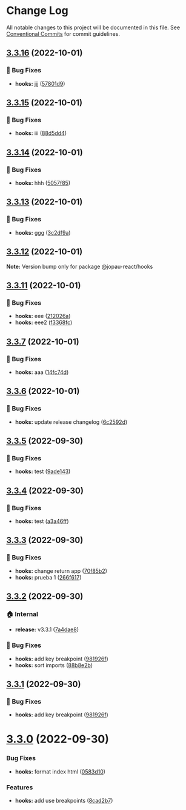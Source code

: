 # Change Log

All notable changes to this project will be documented in this file.
See [Conventional Commits](https://conventionalcommits.org) for commit guidelines.

## [3.3.16](https://github.com/joel3112/jopau-react/compare/v3.3.15...v3.3.16) (2022-10-01)


### 🐛 Bug Fixes

* **hooks:** jjj ([57801d9](https://github.com/joel3112/jopau-react/commit/57801d966e66cb4be825a3d04103ded9bc3bd323))



## [3.3.15](https://github.com/joel3112/jopau-react/compare/v3.3.14...v3.3.15) (2022-10-01)


### 🐛 Bug Fixes

* **hooks:** iii ([88d5dd4](https://github.com/joel3112/jopau-react/commit/88d5dd4c118a3bbf167c0c4918c07db18b00e050))



## [3.3.14](https://github.com/joel3112/jopau-react/compare/v3.3.13...v3.3.14) (2022-10-01)


### 🐛 Bug Fixes

* **hooks:** hhh ([5057f85](https://github.com/joel3112/jopau-react/commit/5057f85ce5ab62b18a21795b5a8708f8a5d08f94))



## [3.3.13](https://github.com/joel3112/jopau-react/compare/v3.3.12...v3.3.13) (2022-10-01)


### 🐛 Bug Fixes

* **hooks:** ggg ([3c2df9a](https://github.com/joel3112/jopau-react/commit/3c2df9a4fbd67c433e4b2b7f862d5683b9ad007b))



## [3.3.12](https://github.com/joel3112/jopau-react/compare/v3.3.11...v3.3.12) (2022-10-01)

**Note:** Version bump only for package @jopau-react/hooks





## [3.3.11](https://github.com/joel3112/jopau-react/compare/v3.3.10...v3.3.11) (2022-10-01)


### 🐛 Bug Fixes

* **hooks:** eee ([212026a](https://github.com/joel3112/jopau-react/commit/212026ae5e43a4e33710c9c3edadef27030f2b79))
* **hooks:** eee2 ([f3368fc](https://github.com/joel3112/jopau-react/commit/f3368fcac7f04ccfe058b8bce462625dc2c3290c))



## [3.3.7](https://github.com/joel3112/jopau-react/compare/v3.3.6...v3.3.7) (2022-10-01)


### 🐛 Bug Fixes

* **hooks:** aaa ([14fc74d](https://github.com/joel3112/jopau-react/commit/14fc74d33ebed75ee9491b98d9a2dacf29e86178))



## [3.3.6](https://github.com/joel3112/jopau-react/compare/v3.3.5...v3.3.6) (2022-10-01)


### 🐛 Bug Fixes

* **hooks:** update release changelog ([6c2592d](https://github.com/joel3112/jopau-react/commit/6c2592dcc9c10d66c2b5ea74bbe749a3abee734c))



## [3.3.5](https://github.com/joel3112/jopau-react/compare/v3.3.4...v3.3.5) (2022-09-30)


### 🐛 Bug Fixes

* **hooks:** test ([9ade143](https://github.com/joel3112/jopau-react/commit/9ade143edf8558e13f51a6eca7c00357988cd1f5))



## [3.3.4](https://github.com/joel3112/jopau-react/compare/v3.3.3...v3.3.4) (2022-09-30)


### 🐛 Bug Fixes

* **hooks:** test ([a3a46ff](https://github.com/joel3112/jopau-react/commit/a3a46ffe2b41c2362683629a494ca4f1fbb6edcc))



## [3.3.3](https://github.com/joel3112/jopau-react/compare/v3.3.2...v3.3.3) (2022-09-30)


### 🐛 Bug Fixes

* **hooks:** change return app ([70f85b2](https://github.com/joel3112/jopau-react/commit/70f85b2d5b946a07c7f0bf4f734e3d727b5fe93b))
* **hooks:** prueba 1 ([266f617](https://github.com/joel3112/jopau-react/commit/266f6171d0ed2f01d4a83cf1502ad8a9f2ee6107))



## [3.3.2](https://github.com/joel3112/jopau-react/compare/v3.3.0...v3.3.2) (2022-09-30)


### 🏠 Internal

* **release:** v3.3.1 ([7a4dae8](https://github.com/joel3112/jopau-react/commit/7a4dae8a43f06334c0ff2437a0a3506c934523b8))


### 🐛 Bug Fixes

* **hooks:** add key breakpoint ([981926f](https://github.com/joel3112/jopau-react/commit/981926f152938ef34821c67ad7413c7defdaba7c))
* **hooks:** sort imports ([88b8e2b](https://github.com/joel3112/jopau-react/commit/88b8e2b3a4dea2450aec526d2f69e3905d456295))



## [3.3.1](https://github.com/joel3112/jopau-react/compare/v3.3.0...v3.3.1) (2022-09-30)


### 🐛 Bug Fixes

* **hooks:** add key breakpoint ([981926f](https://github.com/joel3112/jopau-react/commit/981926f152938ef34821c67ad7413c7defdaba7c))



# [3.3.0](https://github.com/joel3112/jopau-react/compare/v3.2.2...v3.3.0) (2022-09-30)


### Bug Fixes

* **hooks:** format index html ([0583d10](https://github.com/joel3112/jopau-react/commit/0583d107a1c378b9dff41047f74768173cef80c0))


### Features

* **hooks:** add use breakpoints ([8cad2b7](https://github.com/joel3112/jopau-react/commit/8cad2b76a82f45dd7f3ac944b35d1bd97f72a3fb))
